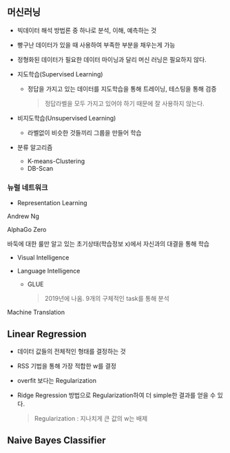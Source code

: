 ## 머신러닝

* 빅데이터 해석 방법론 중 하나로 분석, 이해, 예측하는 것

* 빵구난 데이터가 있을 때 사용하여 부족한 부분을 채우는게 가능

* 정형화된 데이터가 필요한 데이터 마이닝과 달리 머신 러닝은 필요하지 않다.

* 지도학습(Supervised Learning)

  * 정답을 가지고 있는 데이터를 지도학습을 통해 트레이닝, 테스팅을 통해 검증 

    > 정답라벨을 모두 가지고 있어야 하기 때문에 잘 사용하지 않는다.

* 비지도학습(Unsupervised Learning)
  * 라벨없이 비슷한 것들끼리  그룹을 만들어 학습

* 분류 알고리즘
  * K-means-Clustering
  * DB-Scan



### 뉴럴 네트워크

* Representation Learning

Andrew Ng

AlphaGo Zero

바둑에 대한 룰만 알고 있는 초기상태(학습정보 x)에서 자신과의 대결을 통해 학습

* Visual Intelligence

* Language Intelligence
  * GLUE

    > 2019년에 나옴. 9개의 구체적인 task를 통해 분석

Machine Translation



## Linear Regression

* 데이터 값들의 전체적인 형태를 결정하는 것

* RSS 기법을 통해 가장 적합한 w를 결정

* overfit 보다는 Regularization 

* Ridge Regression 방법으로 Regularization하여 더 simple한 결과를 얻을 수 있다.

  > Regularization : 지나치게 큰 값의 w는 배제



## Naive Bayes Classifier

 